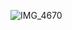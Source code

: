 ![IMG_4670](https://github.com/Kuroki1931/DroneControl/assets/66538503/53eb5b4a-b6e6-4887-b25a-79f9fb406fab)

